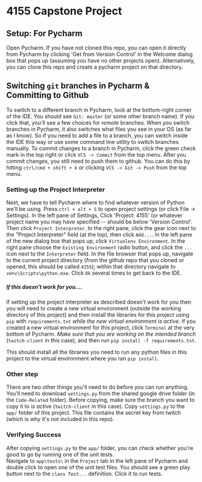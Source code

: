 # 4155 Capstone Project
## Setup: For Pycharm
Open Pycharm.  If you have not cloned this repo, you can open it directly from Pycharm by clicking 'Get from Version Control' 
in the Welcome dialog box that pops up (assuming you have no other projects open).  Alternatively, you can clone this repo 
and create a pycharm project on that directory.  

## Switching `git` branches in Pycharm & Committing to Github
To switch to a different branch in Pycharm, look at the bottom-right corner of the IDE.  You should see `Git: master` 
(or some other branch name).  If you click that, you'll see a few choices for *remote* branches.  When you switch branches 
in Pycharm, it also switches what files you see in your OS (as far as I know).  So if you need to add a file to a branch, 
you can switch inside the IDE this way or use some command line utility to switch branches manually.  To commit changes 
to a branch in Pycharm, click the green check mark in the top right or click `VCS -> Commit` from the top menu.  After 
you commit changes, you still need to push them to github.  You can do this by hitting `ctrl/cmd + shift + k` or clicking 
`VCS -> Git -> Push` from the top menu.

### Setting up the Project Interpreter
Next, we have to tell Pycharm where to find whatever version of Python we'll be using.  Press `ctrl + alt + S` to open 
project settings (or click File -> Settings).   In the left pane of Settings, Click 'Project: 4155' (or whatever project 
name you may have specified -- should be below 'Version Control'.  Then click `Project Interpreter`.  In the right pane, 
click the gear icon next to the "Project Interpreter" field (at the top), then click `Add...`.  In the left pane of the 
new dialog box that pops up, click `Virtualenv Environment`.  In the right pane choose the `Existing Environment` radio 
button, and click the `...` icon next to the `Interpreter` field.  In the file browser that pops up, navigate to the 
current project directory (from the github repo that you cloned or opened, this should be called `4155`); within that 
directory navigate to `venv\Scripts\python.exe`.  Click `Ok` several times to get back to the IDE.  

##### If this doesn't work for you....
If setting up the project interpreter as described doesn't work for you then you will need to create a new virtual environment
(outside the working directory of this project) and then install the libraries for this project using `pip` with 
`requirements.txt` *while the new virtual environment is active*.  If you created a new virtual environment
for this project, click `Terminal` at the very bottom of Pycharm.  *Make sure that you are working on the intended branch* 
(`twitch-client` in this case), and then run `pip install -f requirements.txt`.  

This should install all the libraries you need to run any python files in this project to the virtual environment where
you ran `pip install`.

### Other step
There are two other things you'll need to do before you can run anything.  You'll need to download `settings.py` from the 
shared google drive folder (in the `Code-Related` folder).  Before copying, make sure the branch you want to copy it to
is *active* (`twitch-client` in this case).  Copy `settings.py` to the `app/` folder of this project.  This file contains
the secret key from twitch (which is why it's not included in this repo). 

### Verifying Success
After copying `settings.py` to the `app/` folder, you can check whether you're good to go by running one of the unit tests.  
Navigate to `app\tests\` in the `Project` tab in the left pane of Pycharm and double click to open one of the unit test 
files.  You should see a green play button next to the `class Test...` definition.  Click it to run tests.